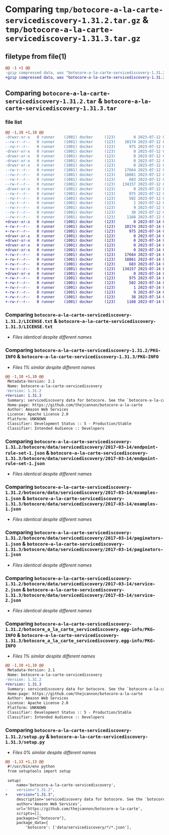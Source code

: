 # Comparing `tmp/botocore-a-la-carte-servicediscovery-1.31.2.tar.gz` & `tmp/botocore-a-la-carte-servicediscovery-1.31.3.tar.gz`

## filetype from file(1)

```diff
@@ -1 +1 @@
-gzip compressed data, was "botocore-a-la-carte-servicediscovery-1.31.2.tar", last modified: Wed Jul 12 01:45:03 2023, max compression
+gzip compressed data, was "botocore-a-la-carte-servicediscovery-1.31.3.tar", last modified: Fri Jul 14 01:46:46 2023, max compression
```

## Comparing `botocore-a-la-carte-servicediscovery-1.31.2.tar` & `botocore-a-la-carte-servicediscovery-1.31.3.tar`

### file list

```diff
@@ -1,18 +1,18 @@
-drwxr-xr-x   0 runner    (1001) docker     (123)        0 2023-07-12 01:45:03.815536 botocore-a-la-carte-servicediscovery-1.31.2/
--rw-r--r--   0 runner    (1001) docker     (123)    10174 2023-07-12 01:45:03.000000 botocore-a-la-carte-servicediscovery-1.31.2/LICENSE.txt
--rw-r--r--   0 runner    (1001) docker     (123)      975 2023-07-12 01:45:03.815536 botocore-a-la-carte-servicediscovery-1.31.2/PKG-INFO
-drwxr-xr-x   0 runner    (1001) docker     (123)        0 2023-07-12 01:45:03.815536 botocore-a-la-carte-servicediscovery-1.31.2/botocore/
-drwxr-xr-x   0 runner    (1001) docker     (123)        0 2023-07-12 01:45:03.815536 botocore-a-la-carte-servicediscovery-1.31.2/botocore/data/
-drwxr-xr-x   0 runner    (1001) docker     (123)        0 2023-07-12 01:45:03.815536 botocore-a-la-carte-servicediscovery-1.31.2/botocore/data/servicediscovery/
-drwxr-xr-x   0 runner    (1001) docker     (123)        0 2023-07-12 01:45:03.815536 botocore-a-la-carte-servicediscovery-1.31.2/botocore/data/servicediscovery/2017-03-14/
--rw-r--r--   0 runner    (1001) docker     (123)    17664 2023-07-12 01:44:12.000000 botocore-a-la-carte-servicediscovery-1.31.2/botocore/data/servicediscovery/2017-03-14/endpoint-rule-set-1.json
--rw-r--r--   0 runner    (1001) docker     (123)    18861 2023-07-12 01:44:12.000000 botocore-a-la-carte-servicediscovery-1.31.2/botocore/data/servicediscovery/2017-03-14/examples-1.json
--rw-r--r--   0 runner    (1001) docker     (123)      683 2023-07-12 01:44:12.000000 botocore-a-la-carte-servicediscovery-1.31.2/botocore/data/servicediscovery/2017-03-14/paginators-1.json
--rw-r--r--   0 runner    (1001) docker     (123)   134157 2023-07-12 01:44:12.000000 botocore-a-la-carte-servicediscovery-1.31.2/botocore/data/servicediscovery/2017-03-14/service-2.json
-drwxr-xr-x   0 runner    (1001) docker     (123)        0 2023-07-12 01:45:03.815536 botocore-a-la-carte-servicediscovery-1.31.2/botocore_a_la_carte_servicediscovery.egg-info/
--rw-r--r--   0 runner    (1001) docker     (123)      975 2023-07-12 01:45:03.000000 botocore-a-la-carte-servicediscovery-1.31.2/botocore_a_la_carte_servicediscovery.egg-info/PKG-INFO
--rw-r--r--   0 runner    (1001) docker     (123)      502 2023-07-12 01:45:03.000000 botocore-a-la-carte-servicediscovery-1.31.2/botocore_a_la_carte_servicediscovery.egg-info/SOURCES.txt
--rw-r--r--   0 runner    (1001) docker     (123)        1 2023-07-12 01:45:03.000000 botocore-a-la-carte-servicediscovery-1.31.2/botocore_a_la_carte_servicediscovery.egg-info/dependency_links.txt
--rw-r--r--   0 runner    (1001) docker     (123)        9 2023-07-12 01:45:03.000000 botocore-a-la-carte-servicediscovery-1.31.2/botocore_a_la_carte_servicediscovery.egg-info/top_level.txt
--rw-r--r--   0 runner    (1001) docker     (123)       38 2023-07-12 01:45:03.815536 botocore-a-la-carte-servicediscovery-1.31.2/setup.cfg
--rw-r--r--   0 runner    (1001) docker     (123)     1168 2023-07-12 01:45:03.000000 botocore-a-la-carte-servicediscovery-1.31.2/setup.py
+drwxr-xr-x   0 runner    (1001) docker     (123)        0 2023-07-14 01:46:46.343037 botocore-a-la-carte-servicediscovery-1.31.3/
+-rw-r--r--   0 runner    (1001) docker     (123)    10174 2023-07-14 01:46:46.000000 botocore-a-la-carte-servicediscovery-1.31.3/LICENSE.txt
+-rw-r--r--   0 runner    (1001) docker     (123)      975 2023-07-14 01:46:46.343037 botocore-a-la-carte-servicediscovery-1.31.3/PKG-INFO
+drwxr-xr-x   0 runner    (1001) docker     (123)        0 2023-07-14 01:46:46.343037 botocore-a-la-carte-servicediscovery-1.31.3/botocore/
+drwxr-xr-x   0 runner    (1001) docker     (123)        0 2023-07-14 01:46:46.343037 botocore-a-la-carte-servicediscovery-1.31.3/botocore/data/
+drwxr-xr-x   0 runner    (1001) docker     (123)        0 2023-07-14 01:46:46.343037 botocore-a-la-carte-servicediscovery-1.31.3/botocore/data/servicediscovery/
+drwxr-xr-x   0 runner    (1001) docker     (123)        0 2023-07-14 01:46:46.343037 botocore-a-la-carte-servicediscovery-1.31.3/botocore/data/servicediscovery/2017-03-14/
+-rw-r--r--   0 runner    (1001) docker     (123)    17664 2023-07-14 01:45:45.000000 botocore-a-la-carte-servicediscovery-1.31.3/botocore/data/servicediscovery/2017-03-14/endpoint-rule-set-1.json
+-rw-r--r--   0 runner    (1001) docker     (123)    18861 2023-07-14 01:45:45.000000 botocore-a-la-carte-servicediscovery-1.31.3/botocore/data/servicediscovery/2017-03-14/examples-1.json
+-rw-r--r--   0 runner    (1001) docker     (123)      683 2023-07-14 01:45:45.000000 botocore-a-la-carte-servicediscovery-1.31.3/botocore/data/servicediscovery/2017-03-14/paginators-1.json
+-rw-r--r--   0 runner    (1001) docker     (123)   134157 2023-07-14 01:45:45.000000 botocore-a-la-carte-servicediscovery-1.31.3/botocore/data/servicediscovery/2017-03-14/service-2.json
+drwxr-xr-x   0 runner    (1001) docker     (123)        0 2023-07-14 01:46:46.343037 botocore-a-la-carte-servicediscovery-1.31.3/botocore_a_la_carte_servicediscovery.egg-info/
+-rw-r--r--   0 runner    (1001) docker     (123)      975 2023-07-14 01:46:46.000000 botocore-a-la-carte-servicediscovery-1.31.3/botocore_a_la_carte_servicediscovery.egg-info/PKG-INFO
+-rw-r--r--   0 runner    (1001) docker     (123)      502 2023-07-14 01:46:46.000000 botocore-a-la-carte-servicediscovery-1.31.3/botocore_a_la_carte_servicediscovery.egg-info/SOURCES.txt
+-rw-r--r--   0 runner    (1001) docker     (123)        1 2023-07-14 01:46:46.000000 botocore-a-la-carte-servicediscovery-1.31.3/botocore_a_la_carte_servicediscovery.egg-info/dependency_links.txt
+-rw-r--r--   0 runner    (1001) docker     (123)        9 2023-07-14 01:46:46.000000 botocore-a-la-carte-servicediscovery-1.31.3/botocore_a_la_carte_servicediscovery.egg-info/top_level.txt
+-rw-r--r--   0 runner    (1001) docker     (123)       38 2023-07-14 01:46:46.343037 botocore-a-la-carte-servicediscovery-1.31.3/setup.cfg
+-rw-r--r--   0 runner    (1001) docker     (123)     1168 2023-07-14 01:46:46.000000 botocore-a-la-carte-servicediscovery-1.31.3/setup.py
```

### Comparing `botocore-a-la-carte-servicediscovery-1.31.2/LICENSE.txt` & `botocore-a-la-carte-servicediscovery-1.31.3/LICENSE.txt`

 * *Files identical despite different names*

### Comparing `botocore-a-la-carte-servicediscovery-1.31.2/PKG-INFO` & `botocore-a-la-carte-servicediscovery-1.31.3/PKG-INFO`

 * *Files 1% similar despite different names*

```diff
@@ -1,10 +1,10 @@
 Metadata-Version: 2.1
 Name: botocore-a-la-carte-servicediscovery
-Version: 1.31.2
+Version: 1.31.3
 Summary: servicediscovery data for botocore. See the `botocore-a-la-carte` package for more info.
 Home-page: https://github.com/thejcannon/botocore-a-la-carte
 Author: Amazon Web Services
 License: Apache License 2.0
 Platform: UNKNOWN
 Classifier: Development Status :: 5 - Production/Stable
 Classifier: Intended Audience :: Developers
```

### Comparing `botocore-a-la-carte-servicediscovery-1.31.2/botocore/data/servicediscovery/2017-03-14/endpoint-rule-set-1.json` & `botocore-a-la-carte-servicediscovery-1.31.3/botocore/data/servicediscovery/2017-03-14/endpoint-rule-set-1.json`

 * *Files identical despite different names*

### Comparing `botocore-a-la-carte-servicediscovery-1.31.2/botocore/data/servicediscovery/2017-03-14/examples-1.json` & `botocore-a-la-carte-servicediscovery-1.31.3/botocore/data/servicediscovery/2017-03-14/examples-1.json`

 * *Files identical despite different names*

### Comparing `botocore-a-la-carte-servicediscovery-1.31.2/botocore/data/servicediscovery/2017-03-14/paginators-1.json` & `botocore-a-la-carte-servicediscovery-1.31.3/botocore/data/servicediscovery/2017-03-14/paginators-1.json`

 * *Files identical despite different names*

### Comparing `botocore-a-la-carte-servicediscovery-1.31.2/botocore/data/servicediscovery/2017-03-14/service-2.json` & `botocore-a-la-carte-servicediscovery-1.31.3/botocore/data/servicediscovery/2017-03-14/service-2.json`

 * *Files identical despite different names*

### Comparing `botocore-a-la-carte-servicediscovery-1.31.2/botocore_a_la_carte_servicediscovery.egg-info/PKG-INFO` & `botocore-a-la-carte-servicediscovery-1.31.3/botocore_a_la_carte_servicediscovery.egg-info/PKG-INFO`

 * *Files 1% similar despite different names*

```diff
@@ -1,10 +1,10 @@
 Metadata-Version: 2.1
 Name: botocore-a-la-carte-servicediscovery
-Version: 1.31.2
+Version: 1.31.3
 Summary: servicediscovery data for botocore. See the `botocore-a-la-carte` package for more info.
 Home-page: https://github.com/thejcannon/botocore-a-la-carte
 Author: Amazon Web Services
 License: Apache License 2.0
 Platform: UNKNOWN
 Classifier: Development Status :: 5 - Production/Stable
 Classifier: Intended Audience :: Developers
```

### Comparing `botocore-a-la-carte-servicediscovery-1.31.2/setup.py` & `botocore-a-la-carte-servicediscovery-1.31.3/setup.py`

 * *Files 0% similar despite different names*

```diff
@@ -1,13 +1,13 @@
 #!/usr/bin/env python
 from setuptools import setup
 
 setup(
     name='botocore-a-la-carte-servicediscovery',
-    version="1.31.2",
+    version="1.31.3",
     description='servicediscovery data for botocore. See the `botocore-a-la-carte` package for more info.',
     author='Amazon Web Services',
     url='https://github.com/thejcannon/botocore-a-la-carte',
     scripts=[],
     packages=["botocore"],
     package_data={
         'botocore': ['data/servicediscovery/*/*.json'],
```

